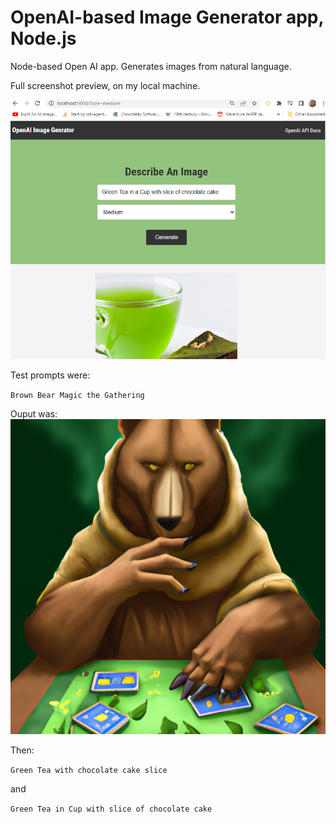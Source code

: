 # OpenAI-based Image Generator app, Node.js

Node-based Open AI app. Generates images from natural language.

Full screenshot preview, on my local machine.

![image](./public/readme_assets/jea_screenshot_openai_april.png)

Test prompts were:

`Brown Bear Magic the Gathering`

Ouput was:
![image](./public/readme_assets/Brown_Bear_MTG_img-Wag4zhr0xAvwA9wxDfSAmURC.png)

Then:

`Green Tea with chocolate cake slice`

and

`Green Tea in Cup with slice of chocolate cake`

